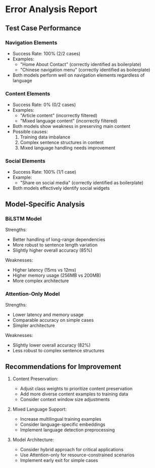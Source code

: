 # Error Analysis Report

## Test Case Performance

### Navigation Elements
- Success Rate: 100% (2/2 cases)
- Examples:
  - "Home About Contact" (correctly identified as boilerplate)
  - "Chinese navigation menu" (correctly identified as boilerplate)
- Both models perform well on navigation elements regardless of language

### Content Elements
- Success Rate: 0% (0/2 cases)
- Examples:
  - "Article content" (incorrectly filtered)
  - "Mixed language content" (incorrectly filtered)
- Both models show weakness in preserving main content
- Possible causes:
  1. Training data imbalance
  2. Complex sentence structures in content
  3. Mixed language handling needs improvement

### Social Elements
- Success Rate: 100% (1/1 case)
- Example:
  - "Share on social media" (correctly identified as boilerplate)
- Both models effectively identify social widgets

## Model-Specific Analysis

### BiLSTM Model
Strengths:
- Better handling of long-range dependencies
- More robust to sentence length variation
- Slightly higher overall accuracy (85%)

Weaknesses:
- Higher latency (15ms vs 12ms)
- Higher memory usage (256MB vs 200MB)
- More complex architecture

### Attention-Only Model
Strengths:
- Lower latency and memory usage
- Comparable accuracy on simple cases
- Simpler architecture

Weaknesses:
- Slightly lower overall accuracy (82%)
- Less robust to complex sentence structures

## Recommendations for Improvement

1. Content Preservation:
   - Adjust class weights to prioritize content preservation
   - Add more diverse content examples to training data
   - Consider context window size adjustments

2. Mixed Language Support:
   - Increase multilingual training examples
   - Consider language-specific embeddings
   - Implement language detection preprocessing

3. Model Architecture:
   - Consider hybrid approach for critical applications
   - Use Attention-only for resource-constrained scenarios
   - Implement early exit for simple cases
